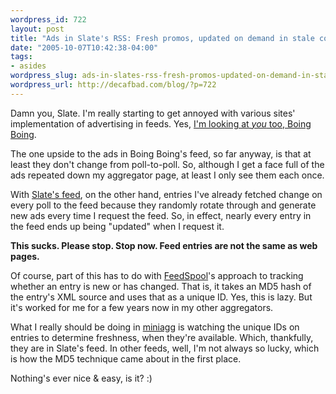```yaml
--- 
wordpress_id: 722
layout: post
title: "Ads in Slate's RSS: Fresh promos, updated on demand in stale content"
date: "2005-10-07T10:42:38-04:00"
tags: 
- asides
wordpress_slug: ads-in-slates-rss-fresh-promos-updated-on-demand-in-stale-content
wordpress_url: http://decafbad.com/blog/?p=722
---
```

Damn you, Slate.  I'm really starting to get annoyed with various sites' implementation of advertising in feeds.  Yes, [I'm looking at *you* too, Boing Boing][bb].  

The one upside to the ads in Boing Boing's feed, so far anyway, is that at least they don't change from poll-to-poll.  So, although I get a face full of the ads repeated down my aggregator page, at least I only see them each once.

With [Slate's feed][sl], on the other hand, entries I've already fetched change on every poll to the feed because they randomly rotate through and generate new ads every time I request the feed.  So, in effect, nearly every entry in the feed ends up being "updated" when I request it.

**This sucks.  Please stop.  Stop now.  Feed entries are not the same as web pages.**

Of course, part of this has to do with [FeedSpool][fs]'s approach to tracking whether an entry is new or has changed.  That is, it takes an MD5 hash of the entry's XML source and uses that as a unique ID.  Yes, this is lazy.  But it's worked for me for a few years now in my other aggregators.

What I really should be doing in [miniagg][ma] is watching the unique IDs on entries to determine freshness, when they're available.  Which, thankfully, they are in Slate's feed.  In other feeds, well, I'm not always so lucky, which is how the MD5 technique came about in the first place.

Nothing's ever nice & easy, is it?  :)

[bb]: http://archive.scripting.com/2005/09/20#whenRssIsntVeryGreat
[fs]: http://decafbad.com/trac/wiki/FeedSpool
[ma]: http://decafbad.com/trac/browser/trunk/feedspool/plugins/miniagg
[sl]: http://slate.msn.com/rss/
